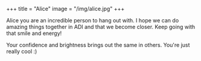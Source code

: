 +++
title = "Alice"
image = "/img/alice.jpg"
+++

Alice you are an incredible person to hang out with. I hope we can do amazing things together in ADI and that we become closer. Keep going with that smile and energy!

Your confidence and brightness brings out the same in others. You're just really cool :)
